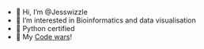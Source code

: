 - 👋 Hi, I’m @Jesswizzle
- 👀 I’m interested in Bioinformatics and data visualisation
- 🌱 Python certified
- 👾 My [Code wars](https://www.codewars.com/users/Jesswizzle)!

<!---
Jesswizzle/Jesswizzle is a ✨ special ✨ repository because its `README.md` (this file) appears on your GitHub profile.
You can click the Preview link to take a look at your changes.
--->
